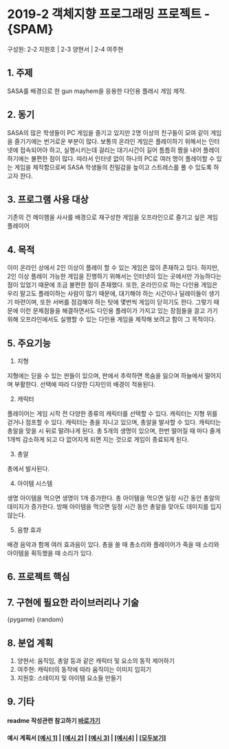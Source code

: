 # 2019-2 객체지향 프로그래밍 프로젝트 - **{SPAM}**
구성원: 2-2 지원호 | 2-3 양현서 | 2-4 여주현

## 1. 주제
 SASA를 배경으로 한 gun mayhem을 응용한 다인용 플래시 게임 제작.

## 2. 동기
 SASA의 많은 학생들이 PC 게임을 즐기고 있지만 2명 이상의 친구들이 모여 같이 게임을 즐기기에는 번거로운 부분이 많다. 보통의 온라인 게임은 플레이하기 위해서는 인터넷에 접속되어야 하고, 실행시키는데 걸리는 대기시간이 길어 틈틈히 짬을 내어 플레이하기에는 불편한 점이 많다. 따라서 인터넷 없이 하나의 PC로 여러 명이 플레이할 수 있는 게임을 제작함으로써 SASA 학생들의 친밀감을 높이고 스트레스를 풀 수 있도록 하고자 한다.

## 3. 프로그램 사용 대상
 기존의 건 메이헴을 사사를 배경으로 재구성한 게임을 오프라인으로 즐기고 싶은 게임 플레이어

## 4. 목적
 이미 온라인 상에서 2인 이상이 플레이 할 수 있는 게임은 많이 존재하고 있다. 하지만, 2인 이상 플레이 가능한 게임을 진행하기 위해서는 인터넷이 있는 곳에서만 가능하다는 점이 있었기 때문에 조금 불편한 점이 존재했다. 또한, 온라인으로 하는 다인용 게임은 우리 말고도 플레이하는 사람이 많기 때문에, 대기해야 하는 시간이나 딜레이들이 생기기 마련이며, 또한 서버를 점검해야 하는 탓에 몇번씩 게임이 닫히기도 한다. 그렇기 때문에 이런 문제점들을 해결하면서도 다인용 플레이가 가지고 있는 장점들을 끌고 가기 위해 오프라인에서도 실행할 수 있는 다인용 게임을 제작해 보려고 함이 그 목적이다. 

## 5. 주요기능
1. 지형

 지형에는 딛을 수 있는 판들이 있으며, 판에서 추락하면 목숨을 잃으며 하늘에서 떨어지며 부활한다. 선택에 따라 다양한 디자인의 배경이 적용된다.

2. 캐릭터

플레이어는 게임 시작 전 다양한 종류의 캐릭터를 선택할 수 있다. 캐릭터는 지형 위를 걷거나 점프할 수 있다. 캐릭터는 총을 지니고 있으며, 총알을 발사할 수 있다. 캐릭터는 총알을 맞을 시 뒤로 말려나게 된다. 총 5개의 생명이 있으며, 한번 떨어질 때 마다 줄게 1개씩 감소하게 되고 다 없어지게 되면 지는 것으로 게임이 종료되게 된다. 

3. 총알

총에서 발사된다. 

4. 아이템 시스템

생명 아이템을 먹으면 생명이 1개 증가한다. 총 아이템을 먹으면 일정 시간 동안 총알의 데미지가 증가한다. 방패 아이템을 먹으면 일정 시간 동안 총알을 맞아도 데미지를 입지 않는다.

5. 음향 효과

배경 음악과 함께 여러 효과음이 있다. 총을 쏠 때 총소리와 플레이어가 죽을 때 소리와 아이템을 획득했을 때 소리가 있다.

## 6. 프로젝트 핵심
 

## 7. 구현에 필요한 라이브러리나 기술
{pygame}
{random}


## 8. **분업 계획**
1. 양현서: 움직임, 총알 등과 같은 캐릭터 및 요소의 동작 제어하기
2. 여주현: 캐릭터의 동작에 따라 움직이는 이미지 입히기
3. 지원호: 스테이지 및 아이템 요소들 만들기


## 9. 기타



#### readme 작성관련 참고하기 [바로가기](https://heropy.blog/2017/09/30/markdown/)

#### 예시 계획서 [[예시 1]](https://docs.google.com/document/d/1hcuGhTtmiTUxuBtr3O6ffrSMahKNhEj33woE02V-84U/edit?usp=sharing) | [[예시 2]](https://docs.google.com/document/d/1FmxTZvmrroOW4uZ34Xfyyk9ejrQNx6gtsB6k7zOvHYE/edit?usp=sharing) | [[예시 3]](https://github.com/goldmango328/2018-OOP-Python-Light) | [[예시4]](https://github.com/ssy05468/2018-OOP-Python-lightbulb) | [[모두보기]](https://github.com/kadragon/oop_project_ex/network/members)

